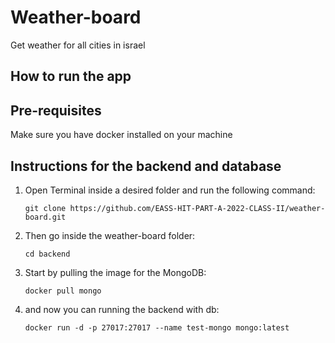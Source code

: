 # Weather-board
Get weather for all cities in israel

## How to run the app
## Pre-requisites

Make sure you have docker installed on your machine

## Instructions for the backend and database 
1. Open Terminal inside a desired folder and run the following command:
   ```
   git clone https://github.com/EASS-HIT-PART-A-2022-CLASS-II/weather-board.git
   ```
   
2. Then go inside the weather-board folder:
   ```
   cd backend
   ```
   
3. Start by pulling the image for the MongoDB:
   ```
   docker pull mongo
   ```
   
4. and now you can running the backend with db:
   ```
   docker run -d -p 27017:27017 --name test-mongo mongo:latest
   ```
